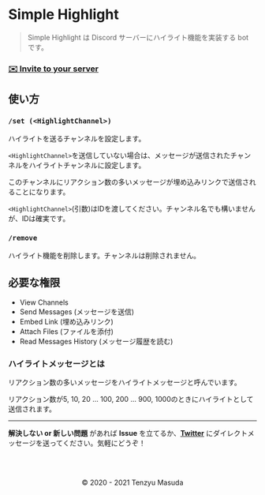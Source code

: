 # Simple Highlight

> Simple Highlight は Discord サーバーにハイライト機能を実装する bot です。

### **[✉️ Invite to your server](https://discord.com/api/oauth2/authorize?client_id=761917911425876010&permissions=117760&scope=bot)**

## 使い方

### `/set (<HighlightChannel>)`

ハイライトを送るチャンネルを設定します。

`<HighlightChannel>`を送信していない場合は、メッセージが送信されたチャンネルをハイライトチャンネルに設定します。

このチャンネルにリアクション数の多いメッセージが埋め込みリンクで送信されることになります。

`<HighlightChannel>`(引数)はIDを渡してください。チャンネル名でも構いませんが、IDは確実です。

### `/remove`

ハイライト機能を削除します。チャンネルは削除されません。

## 必要な権限

- View Channels
- Send Messages (メッセージを送信)
- Embed Link (埋め込みリンク)
- Attach Files (ファイルを添付)
- Read Messages History (メッセージ履歴を読む)

### ハイライトメッセージとは

リアクション数の多いメッセージをハイライトメッセージと呼んでいます。

リアクション数が5, 10, 20 ... 100, 200 ... 900, 1000のときにハイライトとして送信されます。

<hr />

**解決しない or 新しい問題** があれば **Issue** を立てるか、**[Twitter](https://twitter.com/tenzyumasuda)** にダイレクトメッセージを送ってください。気軽にどうぞ！

<br />

<br />

<p align="center">©️ 2020 - 2021 Tenzyu Masuda</p>

<br />

<br />

